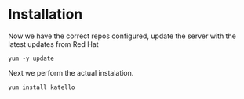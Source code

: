 # Installation

Now we have the correct repos configured, update the server with the latest updates from Red Hat

`yum -y update`

Next we perform the actual instalation.

`yum install katello`



